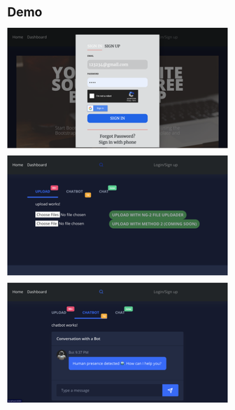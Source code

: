 # Demo

![alt text](img/demo1.png 'signin/signup')

![alt text](img/demo2.png 'upload')

![alt text](img/demo3.png 'chatbot')
